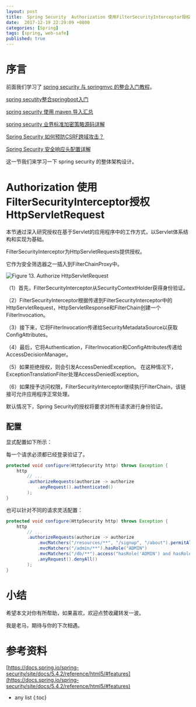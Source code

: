 ```yaml
---
layout: post
title:  Spring Security  Authorization 使用FilterSecurityInterceptor授权HttpServletRequest
date:  2017-12-19 22:29:09 +0800
categories: [Spring]
tags: [spring, web-safe]
published: true
---
```



# 序言

前面我们学习了 [spring security 与 springmvc 的整合入门教程](https://www.toutiao.com/i6884852647480787459/)。

[spring secutity整合springboot入门](https://www.toutiao.com/item/6916894767628468747/)

[spring security 使用 maven 导入汇总](https://www.toutiao.com/item/6917240713151398403/)

[spring security 业界标准加密策略源码详解](https://www.toutiao.com/item/6917261378050982403/)

[Spring Security 如何预防CSRF跨域攻击？](https://www.toutiao.com/item/6917618373924995591/)

[Spring Security 安全响应头配置详解](https://www.toutiao.com/item/6918186604846842376/)

这一节我们来学习一下 spring security 的整体架构设计。

# Authorization 使用FilterSecurityInterceptor授权HttpServletRequest

本节通过深入研究授权在基于Servlet的应用程序中的工作方式，以Servlet体系结构和实现为基础。

FilterSecurityInterceptor为HttpServletRequests提供授权。 

它作为安全筛选器之一插入到FilterChainProxy中。

![Figure 13. Authorize HttpServletRequest](https://docs.spring.io/spring-security/site/docs/5.4.2/reference/html5/images/servlet/authorization/filtersecurityinterceptor.png)

（1）首先，FilterSecurityInterceptor从SecurityContextHolder获得身份验证。

（2）FilterSecurityInterceptor根据传递到FilterSecurityInterceptor中的HttpServletRequest，HttpServletResponse和FilterChain创建一个FilterInvocation。

（3）接下来，它将FilterInvocation传递给SecurityMetadataSource以获取ConfigAttributes。

（4）最后，它将Authentication，FilterInvocation和ConfigAttributes传递给AccessDecisionManager。

（5）如果拒绝授权，则会引发AccessDeniedException。 在这种情况下，ExceptionTranslationFilter处理AccessDeniedException。

（6）如果授予访问权限，FilterSecurityInterceptor继续执行FilterChain，该链接可允许应用程序正常处理。

默认情况下，Spring Security的授权将要求对所有请求进行身份验证。

## 配置

显式配置如下所示：

每一个请求必须都已经登录验证了。

```java
protected void configure(HttpSecurity http) throws Exception {
    http
        // ...
        .authorizeRequests(authorize -> authorize
            .anyRequest().authenticated()
        );
}
```

也可以针对不同的请求灵活配置：

```java
protected void configure(HttpSecurity http) throws Exception {
    http
        // ...
        .authorizeRequests(authorize -> authorize                                  
            .mvcMatchers("/resources/**", "/signup", "/about").permitAll()      // 资源、登路等都可以访问     
            .mvcMatchers("/admin/**").hasRole("ADMIN")                          // admin 相关必须要管理员    
            .mvcMatchers("/db/**").access("hasRole('ADMIN') and hasRole('DBA')")   // db 序列必须是 admin && DBA
            .anyRequest().denyAll()                                                  // 其他所有请求直接拒绝
        );
}
```

# 小结

希望本文对你有所帮助，如果喜欢，欢迎点赞收藏转发一波。

我是老马，期待与你的下次相遇。

# 参考资料

[https://docs.spring.io/spring-security/site/docs/5.4.2/reference/html5/#features](https://docs.spring.io/spring-security/site/docs/5.4.2/reference/html5/#features)

* any list
{:toc}